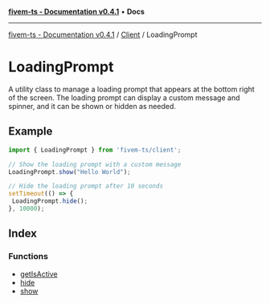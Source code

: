 [**fivem-ts - Documentation v0.4.1**](../../../../README.md) • **Docs**

***

[fivem-ts - Documentation v0.4.1](../../../../README.md) / [Client](../../README.md) / LoadingPrompt

# LoadingPrompt

A utility class to manage a loading prompt that appears at the bottom right of the screen.
The loading prompt can display a custom message and spinner, and it can be shown or hidden as needed.

## Example

```ts
import { LoadingPrompt } from 'fivem-ts/client';

// Show the loading prompt with a custom message
LoadingPrompt.show("Hello World");

// Hide the loading prompt after 10 seconds
setTimeout(() => {
 LoadingPrompt.hide();
}, 10000);
```

## Index

### Functions

- [getIsActive](functions/getIsActive.md)
- [hide](functions/hide.md)
- [show](functions/show.md)
